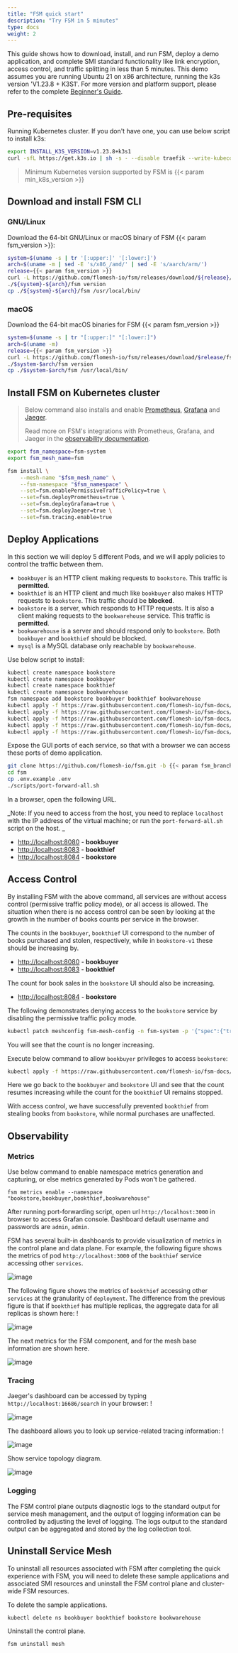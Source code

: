 ```yaml
---
title: "FSM quick start"
description: "Try FSM in 5 minutes"
type: docs
weight: 2
---
```


This guide shows how to download, install, and run FSM, deploy a demo application, and complete SMI standard functionality like link encryption, access control, and traffic splitting in less than 5 minutes. This demo assumes you are running Ubuntu 21 on x86 architecture, running the k3s version 'V1.23.8 + K3S1'. For more version and platform support, please refer to the complete [Beginner's Guide](/getting_started/).

## Pre-requisites

Running Kubernetes cluster. If you don't have one, you can use below script to install k3s:

```bash
export INSTALL_K3S_VERSION=v1.23.8+k3s1
curl -sfL https://get.k3s.io | sh -s - --disable traefik --write-kubeconfig-mode 644 --write-kubeconfig ~/.kube/config
```

> Minimum Kubernetes version supported by FSM is {{< param min_k8s_version >}}

## Download and install FSM CLI

### GNU/Linux

Download the 64-bit GNU/Linux or macOS binary of FSM {{< param fsm_version >}}:

```bash
system=$(uname -s | tr '[:upper:]' '[:lower:]')
arch=$(uname -m | sed -E 's/x86_/amd/' | sed -E 's/aarch/arm/')
release={{< param fsm_version >}}
curl -L https://github.com/flomesh-io/fsm/releases/download/${release}/fsm-${release}-${system}-${arch}.tar.gz | tar -vxzf -
./${system}-${arch}/fsm version
cp ./${system}-${arch}/fsm /usr/local/bin/
```

### macOS

Download the 64-bit macOS binaries for FSM {{< param fsm_version >}}

```bash
system=$(uname -s | tr "[:upper:]" "[:lower:]")
arch=$(uname -m)
release={{< param fsm_version >}}
curl -L https://github.com/flomesh-io/fsm/releases/download/$release/fsm-$release-$system-$arch.tar.gz | tar -vxzf -
./$system-$arch/fsm version
cp ./$system-$arch/fsm /usr/local/bin/
```

## Install FSM on Kubernetes cluster

> Below command also installs and enable [Prometheus](https://github.com/prometheus/prometheus), [Grafana](https://github.com/grafana/grafana) and [Jaeger](https://github.com/jaegertracing/jaeger). 
>
> Read more on FSM's integrations with Prometheus, Grafana, and Jaeger in the [observability documentation](/guides/observability/).

```bash
export fsm_namespace=fsm-system 
export fsm_mesh_name=fsm 

fsm install \
    --mesh-name "$fsm_mesh_name" \
    --fsm-namespace "$fsm_namespace" \
    --set=fsm.enablePermissiveTrafficPolicy=true \
    --set=fsm.deployPrometheus=true \
    --set=fsm.deployGrafana=true \
    --set=fsm.deployJaeger=true \
    --set=fsm.tracing.enable=true
```
## Deploy Applications

In this section we will deploy 5 different Pods, and we will apply policies to control the traffic between them.

- `bookbuyer` is an HTTP client making requests to `bookstore`. This traffic is **permitted**.
- `bookthief` is an HTTP client and much like `bookbuyer` also makes HTTP requests to `bookstore`. This traffic should be **blocked**.
- `bookstore` is a server, which responds to HTTP requests. It is also a client making requests to the `bookwarehouse` service. This traffic is **permitted**.
- `bookwarehouse` is a server and should respond only to `bookstore`. Both `bookbuyer` and `bookthief` should be blocked.
- `mysql` is a MySQL database only reachable by `bookwarehouse`.

Use below script to install:

```bash
kubectl create namespace bookstore
kubectl create namespace bookbuyer
kubectl create namespace bookthief
kubectl create namespace bookwarehouse
fsm namespace add bookstore bookbuyer bookthief bookwarehouse
kubectl apply -f https://raw.githubusercontent.com/flomesh-io/fsm-docs/{{< param fsm_branch >}}/manifests/apps/bookbuyer.yaml
kubectl apply -f https://raw.githubusercontent.com/flomesh-io/fsm-docs/{{< param fsm_branch >}}/manifests/apps/bookthief.yaml
kubectl apply -f https://raw.githubusercontent.com/flomesh-io/fsm-docs/{{< param fsm_branch >}}/manifests/apps/bookstore.yaml
kubectl apply -f https://raw.githubusercontent.com/flomesh-io/fsm-docs/{{< param fsm_branch >}}/manifests/apps/bookwarehouse.yaml
kubectl apply -f https://raw.githubusercontent.com/flomesh-io/fsm-docs/{{< param fsm_branch >}}/manifests/apps/mysql.yaml
```

Expose the GUI ports of each service, so that with a browser we can access these ports of demo application.

```bash
git clone https://github.com/flomesh-io/fsm.git -b {{< param fsm_branch >}}
cd fsm
cp .env.example .env
./scripts/port-forward-all.sh
```

In a browser, open the following URL.

_Note: If you need to access from the host, you need to replace `localhost` with the IP address of the virtual machine; or run the `port-forward-all.sh` script on the host. _

- [http://localhost:8080](http://localhost:8080) - **bookbuyer**
- [http://localhost:8083](http://localhost:8083) - **bookthief**
- [http://localhost:8084](http://localhost:8084) - **bookstore**


## Access Control

By installing FSM with the above command, all services are without access control (permissive traffic policy mode), or all access is allowed. The situation when there is no access control can be seen by looking at the growth in the number of books counts per service in the browser.

The counts in the `bookbuyer`, `bookthief` UI correspond to the number of books purchased and stolen, respectively, while in `bookstore-v1` these should be increasing by.

- [http://localhost:8080](http://localhost:8080) - **bookbuyer**
- [http://localhost:8083](http://localhost:8083) - **bookthief**

The count for book sales in the `bookstore` UI should also be increasing.

- [http://localhost:8084](http://localhost:8084) - **bookstore**

The following demonstrates denying access to the `bookstore` service by disabling the permissive traffic policy mode.

```bash
kubectl patch meshconfig fsm-mesh-config -n fsm-system -p '{"spec":{"traffic":{"enablePermissiveTrafficPolicyMode":false}}}'  --type=merge
```

You will see that the count is no longer increasing.

Execute below command to allow `bookbuyer` privileges to access `bookstore`:

```bash
kubectl apply -f https://raw.githubusercontent.com/flomesh-io/fsm-docs/main/manifests/access/traffic-access-v1.yaml
```

Here we go back to the `bookbuyer` and `bookstore` UI and see that the count resumes increasing while the count for the `bookthief` UI remains stopped.

With access control, we have successfully prevented `bookthief` from stealing books from `bookstore`, while normal purchases are unaffected.

## Observability

### Metrics

Use below command to enable namespace metrics generation and capturing, or else metrics generated by Pods won't be gathered.

```shell
fsm metrics enable --namespace "bookstore,bookbuyer,bookthief,bookwarehouse"
```

After running port-forwarding script, open url `http://localhost:3000` in browser to access Grafan console. Dashboard default username and passwords are `admin`, `admin`.

FSM has several built-in dashboards to provide visualization of metrics in the control plane and data plane. For example, the following figure shows the metrics of pod `http://localhost:3000` of the `bookthief` service accessing other `services`.

![image](https://user-images.githubusercontent.com/2224492/180593501-d73dbf11-40a8-4fe9-9422-ea931da2927f.png)

The following figure shows the metrics of `bookthief` accessing other `services` at the granularity of `deployment`. The difference from the previous figure is that if `bookthief` has multiple replicas, the aggregate data for all replicas is shown here: !

![image](https://user-images.githubusercontent.com/2224492/180593509-9a852bf1-e7e7-4534-9c57-06cf1c890ee3.png)

The next metrics for the FSM component, and for the mesh base information are shown here.

![image](https://user-images.githubusercontent.com/2224492/180593512-0ac33a0e-2b7a-4e66-b499-f196b5dd729b.png)

### Tracing

Jaeger's dashboard can be accessed by typing `http://localhost:16686/search` in your browser: !

![image](https://user-images.githubusercontent.com/2224492/180593520-64b0d2d1-1346-47ac-aab8-a9eaae9f8950.png)

The dashboard allows you to look up service-related tracing information: !

![image](https://user-images.githubusercontent.com/2224492/180593525-3bc844c4-f950-48f6-9d72-ff98dc82aa2c.png)

Show service topology diagram.

![image](https://user-images.githubusercontent.com/2224492/180593530-8d0ed18f-0cac-495f-985f-04feb863ec6d.png)

### Logging

The FSM control plane outputs diagnostic logs to the standard output for service mesh management, and the output of logging information can be controlled by adjusting the level of logging. The logs output to the standard output can be aggregated and stored by the log collection tool.

## Uninstall Service Mesh

To uninstall all resources associated with FSM after completing the quick experience with FSM, you will need to delete these sample applications and associated SMI resources and uninstall the FSM control plane and cluster-wide FSM resources.

To delete the sample applications.

```shell
kubectl delete ns bookbuyer bookthief bookstore bookwarehouse
```

Uninstall the control plane.

```shell
fsm uninstall mesh
```